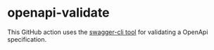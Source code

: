 # openapi-validate

This GitHub action uses the [swagger-cli tool](https://github.com/APIDevTools/swagger-cli) for validating a OpenApi specification.
